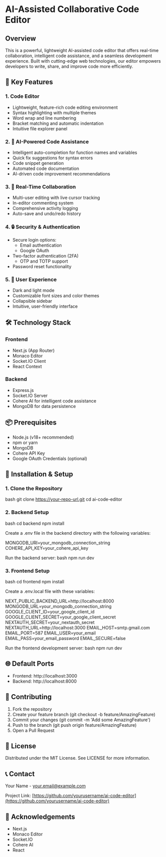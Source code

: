 # AI-Assisted Collaborative Code Editor

## Overview

This is a powerful, lightweight AI-assisted code editor that offers real-time collaboration, intelligent code assistance, and a seamless development experience. Built with cutting-edge web technologies, our editor empowers developers to write, share, and improve code more efficiently.

## 🚀 Key Features

### 1. Code Editor
- Lightweight, feature-rich code editing environment
- Syntax highlighting with multiple themes
- Word wrap and line numbering
- Bracket matching and automatic indentation
- Intuitive file explorer panel

### 2. 🤖 AI-Powered Code Assistance
- Intelligent auto-completion for function names and variables
- Quick fix suggestions for syntax errors
- Code snippet generation
- Automated code documentation
- AI-driven code improvement recommendations

### 3. 🤝 Real-Time Collaboration
- Multi-user editing with live cursor tracking
- In-editor commenting system
- Comprehensive activity logging
- Auto-save and undo/redo history

### 4. 🔒 Security & Authentication
- Secure login options:
  - Email authentication
  - Google OAuth
- Two-factor authentication (2FA)
  - OTP and TOTP support
- Password reset functionality

### 5. 🎨 User Experience
- Dark and light mode
- Customizable font sizes and color themes
- Collapsible sidebar
- Intuitive, user-friendly interface

## 🛠 Technology Stack

### Frontend
- Next.js (App Router)
- Monaco Editor
- Socket.IO Client
- React Context

### Backend
- Express.js
- Socket.IO Server
- Cohere AI for intelligent code assistance
- MongoDB for data persistence

## 📦 Prerequisites

- Node.js (v18+ recommended)
- npm or yarn
- MongoDB
- Cohere API Key
- Google OAuth Credentials (optional)

## 🔧 Installation & Setup

### 1. Clone the Repository
bash
git clone https://your-repo-url.git
cd ai-code-editor


### 2. Backend Setup
bash
cd backend
npm install


Create a .env file in the backend directory with the following variables:

MONGODB_URI=your_mongodb_connection_string
COHERE_API_KEY=your_cohere_api_key


Run the backend server:
bash
npm run dev


### 3. Frontend Setup
bash
cd frontend
npm install


Create a .env.local file with these variables:

NEXT_PUBLIC_BACKEND_URL=http://localhost:8000
MONGODB_URL=your_mongodb_connection_string
GOOGLE_CLIENT_ID=your_google_client_id
GOOGLE_CLIENT_SECRET=your_google_client_secret
NEXTAUTH_SECRET=your_nextauth_secret
NEXTAUTH_URL=http://localhost:3000
EMAIL_HOST=smtp.gmail.com
EMAIL_PORT=587
EMAIL_USER=your_email
EMAIL_PASS=your_email_password
EMAIL_SECURE=false


Run the frontend development server:
bash
npm run dev


## 🌐 Default Ports
- Frontend: http://localhost:3000
- Backend: http://localhost:8000

## 🤝 Contributing
1. Fork the repository
2. Create your feature branch (git checkout -b feature/AmazingFeature)
3. Commit your changes (git commit -m 'Add some AmazingFeature')
4. Push to the branch (git push origin feature/AmazingFeature)
5. Open a Pull Request

## 📄 License
Distributed under the MIT License. See LICENSE for more information.

## 📞 Contact
Your Name - your.email@example.com

Project Link: [https://github.com/yourusername/ai-code-editor](https://github.com/yourusername/ai-code-editor)

## 🙌 Acknowledgements
- Next.js
- Monaco Editor
- Socket.IO
- Cohere AI
- React
